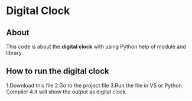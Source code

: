 # Digital Clock

About 
---
This code is about the **digital clock** with using Python help of module and library.

How to run the digital clock
---
1.Download this file
2.Go to the project file
3.Run the  file in VS or Python Compiler
4.It will show the output as digital clock.

